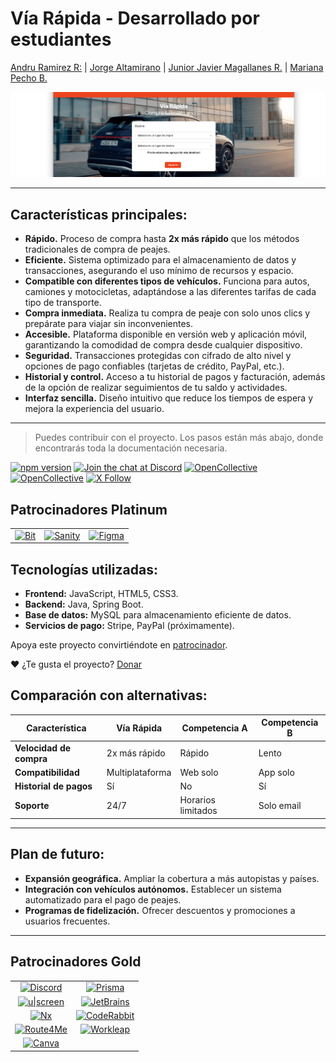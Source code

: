 # Vía Rápida - Desarrollado por estudiantes

[Andru Ramirez R:](https://pnpm.io/zh/) | 
[Jorge Altamirano](https://pnpm.io/ja/) | 
[Junior Javier Magallanes R.](https://pnpm.io/ko/) | 
[Mariana Pecho B.](https://pnpm.io/it/)

<picture>
  <img src="https://raw.githubusercontent.com/DruChill/crud-via-rapida/ebfea398ba6ee096a0fe10ab3f9f7f49c4bd58a8/src/main/resources/static/banner.png" alt="banner-project" />
</picture>

---

## Características principales:

- **Rápido.** Proceso de compra hasta **2x más rápido** que los métodos tradicionales de compra de peajes.
- **Eficiente.** Sistema optimizado para el almacenamiento de datos y transacciones, asegurando el uso mínimo de recursos y espacio.
- **Compatible con diferentes tipos de vehículos.** Funciona para autos, camiones y motocicletas, adaptándose a las diferentes tarifas de cada tipo de transporte.
- **Compra inmediata.** Realiza tu compra de peaje con solo unos clics y prepárate para viajar sin inconvenientes.
- **Accesible.** Plataforma disponible en versión web y aplicación móvil, garantizando la comodidad de compra desde cualquier dispositivo.
- **Seguridad.** Transacciones protegidas con cifrado de alto nivel y opciones de pago confiables (tarjetas de crédito, PayPal, etc.).
- **Historial y control.** Acceso a tu historial de pagos y facturación, además de la opción de realizar seguimientos de tu saldo y actividades.
- **Interfaz sencilla.** Diseño intuitivo que reduce los tiempos de espera y mejora la experiencia del usuario.

---

> Puedes contribuir con el proyecto. Los pasos están más abajo, donde encontrarás toda la documentación necesaria.

[![npm version](https://img.shields.io/npm/v/pnpm.svg?label=latest)](https://github.com/pnpm/pnpm/releases/latest)
[![Join the chat at Discord](https://img.shields.io/discord/731599538665553971.svg)](https://r.pnpm.io/chat)
[![OpenCollective](https://opencollective.com/pnpm/backers/badge.svg)](https://opencollective.com/pnpm)
[![OpenCollective](https://opencollective.com/pnpm/sponsors/badge.svg)](https://opencollective.com/pnpm)
[![X Follow](https://img.shields.io/twitter/follow/pnpmjs.svg?style=social&label=Follow)](https://x.com/intent/follow?screen_name=pnpmjs&region=follow_link)

## Patrocinadores Platinum

<table>
  <tbody>
    <tr>
      <td align="center" valign="middle">
        <a href="https://bit.dev/?utm_source=pnpm&utm_medium=readme" target="_blank"><img src="https://pnpm.io/img/users/bit.svg" width="80" alt="Bit"></a>
      </td>
      <td align="center" valign="middle">
        <a href="https://sanity.io/?utm_source=pnpm&utm_medium=readme" target="_blank"><img src="https://pnpm.io/img/users/sanity.svg" width="180" alt="Sanity"></a>
      </td>
      <td align="center" valign="middle">
        <a href="https://figma.com/?utm_source=pnpm&utm_medium=readme" target="_blank"><img src="https://pnpm.io/img/users/figma.svg" width="80" alt="Figma"></a>
      </td>
    </tr>
  </tbody>
</table>

## Tecnologías utilizadas:

- **Frontend:** JavaScript, HTML5, CSS3.
- **Backend:** Java, Spring Boot.
- **Base de datos:** MySQL para almacenamiento eficiente de datos.
- **Servicios de pago:** Stripe, PayPal (próximamente).

Apoya este proyecto convirtiéndote en [patrocinador](https://opencollective.com/pnpm#sponsor).

❤️ ¿Te gusta el proyecto? [Donar](https://r.pnpm.io/tweet)

## Comparación con alternativas:

| Característica          | Vía Rápida    | Competencia A | Competencia B |
|-------------------------|---------------|---------------|---------------|
| **Velocidad de compra** | 2x más rápido | Rápido        | Lento         |
| **Compatibilidad**      | Multiplataforma | Web solo    | App solo      |
| **Historial de pagos**  | Sí            | No            | Sí            |
| **Soporte**             | 24/7          | Horarios limitados | Solo email |

---

## Plan de futuro:

- **Expansión geográfica.** Ampliar la cobertura a más autopistas y países.
- **Integración con vehículos autónomos.** Establecer un sistema automatizado para el pago de peajes.
- **Programas de fidelización.** Ofrecer descuentos y promociones a usuarios frecuentes.

---

## Patrocinadores Gold

<table>
  <tbody>
    <tr>
      <td align="center" valign="middle">
        <a href="https://discord.com/?utm_source=pnpm&utm_medium=readme" target="_blank">
          <picture>
            <source media="(prefers-color-scheme: light)" srcset="https://pnpm.io/img/users/discord.svg" />
            <source media="(prefers-color-scheme: dark)" srcset="https://pnpm.io/img/users/discord_light.svg" />
            <img src="https://pnpm.io/img/users/discord.svg" width="220" alt="Discord" />
          </picture>
        </a>
      </td>
      <td align="center" valign="middle">
        <a href="https://prisma.io/?utm_source=pnpm&utm_medium=readme" target="_blank">
          <picture>
            <source media="(prefers-color-scheme: light)" srcset="https://pnpm.io/img/users/prisma.svg" />
            <source media="(prefers-color-scheme: dark)" srcset="https://pnpm.io/img/users/prisma_light.svg" />
            <img src="https://pnpm.io/img/users/prisma.svg" width="180" alt="Prisma" />
          </picture>
        </a>
      </td>
    </tr>
    <tr>
      <td align="center" valign="middle">
        <a href="https://uscreen.de/?utm_source=pnpm&utm_medium=readme" target="_blank">
          <picture>
            <source media="(prefers-color-scheme: light)" srcset="https://pnpm.io/img/users/uscreen.svg" />
            <source media="(prefers-color-scheme: dark)" srcset="https://pnpm.io/img/users/uscreen_light.svg" />
            <img src="https://pnpm.io/img/users/uscreen.svg" width="180" alt="u|screen" />
          </picture>
        </a>
      </td>
      <td align="center" valign="middle">
        <a href="https://www.jetbrains.com/?utm_source=pnpm&utm_medium=readme" target="_blank">
          <picture>
            <source media="(prefers-color-scheme: light)" srcset="https://pnpm.io/img/users/jetbrains.svg" />
            <source media="(prefers-color-scheme: dark)" srcset="https://pnpm.io/img/users/jetbrains.svg" />
            <img src="https://pnpm.io/img/users/jetbrains.svg" width="180" alt="JetBrains" />
          </picture>
        </a>
      </td>
    </tr>
    <tr>
      <td align="center" valign="middle">
        <a href="https://nx.dev/?utm_source=pnpm&utm_medium=readme" target="_blank">
          <picture>
            <source media="(prefers-color-scheme: light)" srcset="https://pnpm.io/img/users/nx.svg" />
            <source media="(prefers-color-scheme: dark)" srcset="https://pnpm.io/img/users/nx_light.svg" />
            <img src="https://pnpm.io/img/users/nx.svg" width="120" alt="Nx" />
          </picture>
        </a>
      </td>
      <td align="center" valign="middle">
        <a href="https://coderabbit.ai/?utm_source=pnpm&utm_medium=readme" target="_blank">
          <picture>
            <source media="(prefers-color-scheme: light)" srcset="https://pnpm.io/img/users/coderabbit.svg" />
            <source media="(prefers-color-scheme: dark)" srcset="https://pnpm.io/img/users/coderabbit_light.svg" />
            <img src="https://pnpm.io/img/users/coderabbit.svg" width="220" alt="CodeRabbit" />
          </picture>
        </a>
      </td>
    </tr>
    <tr>
      <td align="center" valign="middle">
        <a href="https://route4me.com/?utm_source=pnpm&utm_medium=readme" target="_blank">
          <img src="https://pnpm.io/img/users/route4me.svg" width="220" alt="Route4Me" />
        </a>
      </td>
      <td align="center" valign="middle">
        <a href="https://workleap.com/?utm_source=pnpm&utm_medium=readme" target="_blank">
          <picture>
            <source media="(prefers-color-scheme: light)" srcset="https://pnpm.io/img/users/workleap.svg" />
            <source media="(prefers-color-scheme: dark)" srcset="https://pnpm.io/img/users/workleap_light.svg" />
            <img src="https://pnpm.io/img/users/workleap.svg" width="190" alt="Workleap" />
          </picture>
        </a>
      </td>
    </tr>
    <tr>
      <td align="center" valign="middle">
        <a href="https://canva.com/?utm_source=pnpm&utm_medium=readme" target="_blank">
          <img src="https://pnpm.io/img/users/canva.svg" width="120" alt="Canva" />
        </a>
      </td>
    </tr>
  </tbody>
</table>
